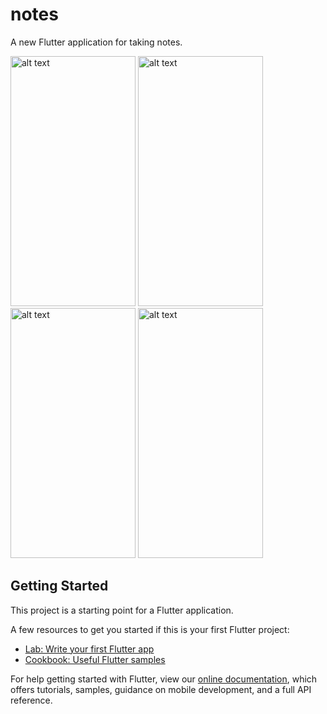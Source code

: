 # notes

A new Flutter application for taking notes.

<img src="https://github.com/shawon5ice/notes/raw/master/screenshots/no%20notes.jpg" alt="alt text" width="200" height="400">
<img src="https://github.com/shawon5ice/notes/raw/master/screenshots/add%20note.jpg" alt="alt text" width="200" height="400">
<img src="https://github.com/shawon5ice/notes/raw/master/screenshots/grid%20view.jpg" alt="alt text" width="200" height="400">
<img src="https://github.com/shawon5ice/notes/raw/master/screenshots/list%20view.jpg" alt="alt text" width="200" height="400">

## Getting Started

This project is a starting point for a Flutter application.

A few resources to get you started if this is your first Flutter project:

- [Lab: Write your first Flutter app](https://flutter.dev/docs/get-started/codelab)
- [Cookbook: Useful Flutter samples](https://flutter.dev/docs/cookbook)

For help getting started with Flutter, view our
[online documentation](https://flutter.dev/docs), which offers tutorials,
samples, guidance on mobile development, and a full API reference.
